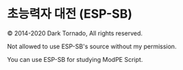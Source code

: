 # 초능력자 대전 (ESP-SB)

© 2014-2020 Dark Tornado, All rights reserved.

Not allowed to use ESP-SB's source without my permission.

You can use ESP-SB for studying ModPE Script.
